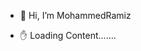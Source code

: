 - 👋 Hi, I’m MohammedRamiz

- :raised_hand: Loading Content.......

<!---
MohammedRamiz/MohammedRamiz is a ✨ special ✨ repository because its `README.md` (this file) appears on your GitHub profile.
You can click the Preview link to take a look at your changes.
--->
